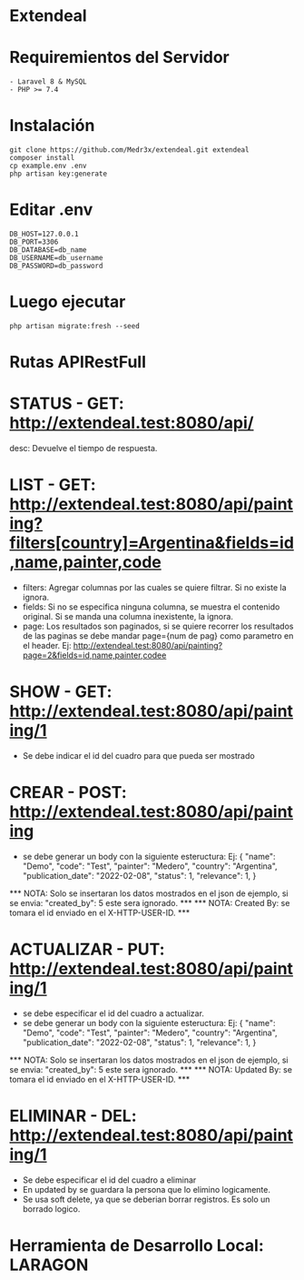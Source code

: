 # Extendeal

# Requiremientos del Servidor

    - Laravel 8 & MySQL
    - PHP >= 7.4

# Instalación

    git clone https://github.com/Medr3x/extendeal.git extendeal
    composer install
    cp example.env .env
    php artisan key:generate

# Editar .env

    DB_HOST=127.0.0.1
    DB_PORT=3306
    DB_DATABASE=db_name
    DB_USERNAME=db_username
    DB_PASSWORD=db_password
     
# Luego ejecutar

    php artisan migrate:fresh --seed

# Rutas APIRestFull

# STATUS - GET: http://extendeal.test:8080/api/
desc: Devuelve el tiempo de respuesta. 

# LIST - GET: http://extendeal.test:8080/api/painting?filters[country]=Argentina&fields=id,name,painter,code
- filters: Agregar columnas por las cuales se quiere filtrar. Si no existe la ignora.
- fields: Si no se especifica ninguna columna, se muestra el contenido original. Si se manda una columna inexistente, la ignora.
- page: Los resultados son paginados, si se quiere recorrer los resultados de las paginas se debe mandar page={num de pag} como parametro en el header. 
  Ej: http://extendeal.test:8080/api/painting?page=2&fields=id,name,painter,codee

# SHOW - GET: http://extendeal.test:8080/api/painting/1
- Se debe indicar el id del cuadro para que pueda ser mostrado 

# CREAR - POST: http://extendeal.test:8080/api/painting
- se debe generar un body con la siguiente esteructura:
Ej:
{
	"name": "Demo",
	"code": "Test",
	"painter": "Medero",
	"country": "Argentina",
	"publication_date": "2022-02-08",
	"status": 1,
	"relevance": 1,
}

*** NOTA: Solo se insertaran los datos mostrados en el json de ejemplo, si se envia: "created_by": 5 este sera ignorado. ***
*** NOTA: Created By: se tomara el id enviado en el X-HTTP-USER-ID. ***

# ACTUALIZAR - PUT: http://extendeal.test:8080/api/painting/1
- se debe especificar el id del cuadro a actualizar.
- se debe generar un body con la siguiente esteructura:
Ej:
{
	"name": "Demo",
	"code": "Test",
	"painter": "Medero",
	"country": "Argentina",
	"publication_date": "2022-02-08",
	"status": 1,
	"relevance": 1,
}

*** NOTA: Solo se insertaran los datos mostrados en el json de ejemplo, si se envia: "created_by": 5 este sera ignorado. ***
*** NOTA: Updated By: se tomara el id enviado en el X-HTTP-USER-ID. ***

# ELIMINAR - DEL: http://extendeal.test:8080/api/painting/1
- Se debe especificar el id del cuadro a eliminar
- En updated by se guardara la persona que lo elimino logicamente.
- Se usa soft delete, ya que se deberian borrar registros. Es solo un borrado logico.

# Herramienta de Desarrollo Local: LARAGON

    